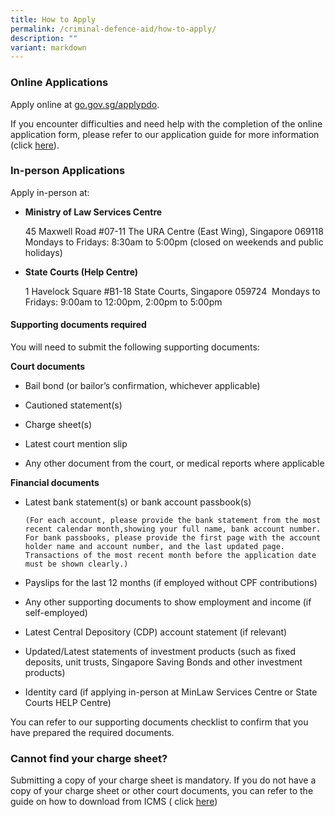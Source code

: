```yaml
---
title: How to Apply
permalink: /criminal-defence-aid/how-to-apply/
description: ""
variant: markdown
---
```

### Online Applications

Apply online at [go.gov.sg/applypdo](https://go.gov.sg/applypdo).

If you encounter difficulties and need help with the completion of the online application form, please refer to our application guide for more information (click [here](/files/Online%20application%20guide.pdf)).

### In-person Applications

Apply in-person at:    

* **Ministry of Law Services Centre**
     
	 45 Maxwell Road #07-11 The URA Centre (East Wing), Singapore 069118  
	 Mondays to Fridays: 8:30am to 5:00pm (closed on weekends and public  holidays)
	 
* **State Courts (Help Centre)** 

    1 Havelock Square #B1-18 State Courts, Singapore 059724  Mondays to Fridays: 9:00am to 12:00pm, 2:00pm to 5:00pm

#### Supporting documents required

You will need to submit the following supporting documents:

**Court documents**

*   Bail bond (or bailor’s confirmation, whichever applicable)

* Cautioned statement(s)

* Charge sheet(s)

* Latest court mention slip

*  Any other document from the court, or medical reports where applicable

**Financial documents**

* Latest bank statement(s) or bank account passbook(s)

      (For each account, please provide the bank statement from the most recent calendar month,showing your full name, bank account number. For bank passbooks, please provide the first page with the account holder name and account number, and the last updated page. Transactions of the most recent month before the application date must be shown clearly.)

* Payslips for the last 12 months (if employed without CPF contributions)

*  Any other supporting documents to show employment and income (if self-employed)

* Latest Central Depository (CDP) account statement (if relevant)

*  Updated/Latest statements of investment products (such as fixed deposits, unit trusts, Singapore Saving Bonds and other investment products)

* Identity card (if applying in-person at MinLaw Services Centre or State Courts HELP Centre)

You can refer to our supporting documents checklist to confirm that you have prepared the required documents.

### Cannot find your charge sheet?

Submitting a copy of your charge sheet is mandatory. If you do not have a copy of your charge sheet or other court documents, you can refer to the guide on how to download from ICMS ( click [here](/files/Guide%20on%20how%20to%20download%20charge%20sheet%20for%20ICMS.pdf))